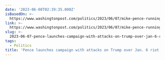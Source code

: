 ```yaml
---
date: '2023-06-08T02:39:35.000Z'
isBasedOn: >-
  https://www.washingtonpost.com/politics/2023/06/07/mike-pence-running-president-2024/
link: >-
  https://www.washingtonpost.com/politics/2023/06/07/mike-pence-running-president-2024/
slug: >-
  2023-06-07-pence-launches-campaign-with-attacks-on-trump-over-jan-6-riot-abortion
tags:
  - Politics
title: 'Pence launches campaign with attacks on Trump over Jan. 6 riot, abortion - '
---
```


